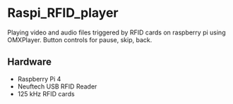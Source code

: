 # Raspi_RFID_player

Playing video and audio files triggered by RFID cards on raspberry pi using OMXPlayer. Button controls for pause, skip, back.

## Hardware

- Raspberry Pi 4
- Neuftech USB RFID Reader
- 125 kHz RFID cards
